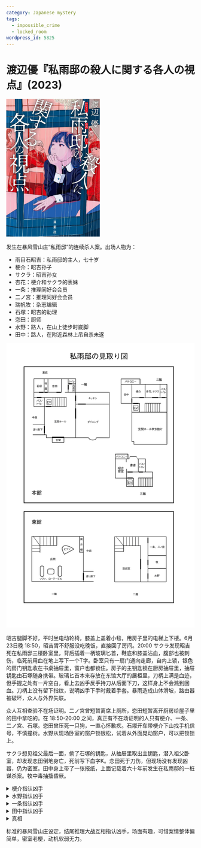 ```yaml
---
category: Japanese mystery
tags:
  - impossible_crime
  - locked_room
wordpress_id: 5825
---
```


# 渡辺優『私雨邸の殺人に関する各人の視点』(2023)

<img src=images/2023_cover.jpg width=250/>

发生在暴风雪山庄“私雨邸”的连续杀人案。出场人物为：
<ul>
<li>雨目石昭吉：私雨邸的主人，七十岁</li>
<li>梗介：昭吉孙子</li>
<li>サクラ：昭吉孙女</li>
<li>杏花：梗介和サクラ的表妹</li>
<li>一条：推理同好会会员</li>
<li>二ノ宮：推理同好会会员</li>
<li>瑞帆牧：杂志编辑</li>
<li>石塚：昭吉的助理</li>
<li>恋田：厨师</li>
<li>水野：路人，在山上徒步时崴脚</li>
<li>田中：路人，在附近森林上吊自杀未遂</li>
</ul>

<img src=images/2023_floor_plan.gif width=600/>

昭吉腿脚不好，平时坐电动轮椅，膝盖上盖着小毯，用房子里的电梯上下楼。6月23日晚 18:50，昭吉胃不舒服没吃晚饭，直接回了房间。20:00 サクラ发现昭吉死在私雨邸三楼卧室里，背后插着一柄玻璃匕首，鞋底和膝盖沾血，腹部也被刺伤，临死前用血在地上写下一个T字。卧室只有一扇门通向走廊，自内上锁，银色的房门钥匙收在书桌抽屉里，窗户也都锁住。房子的主钥匙锁在厨房抽屉里，抽屉钥匙由石塚随身携带。玻璃匕首本来存放在东馆大厅的展柜里，刀柄上满是血迹，但手握之处有一片空白，看上去凶手反手持刀从后面下刀，这样身上不会溅到回血。刀柄上没有留下指纹，说明凶手下手时戴着手套。暴雨造成山体滑坡，路由器被破坏，众人与外界失联。

众人互相查验不在场证明。二ノ宮曾短暂离席上厕所，恋田短暂离开厨房给屋子里的田中拿吃的。在 18:50-20:00 之间，真正有不在场证明的人只有梗介、一条、二ノ宮、石塚。恋田曾压死一只狗，一直心怀歉疚。石塚开车带梗介下山找手机信号，不慎撞树。水野从现场卧室的窗户锁很松，试着从外面晃动窗户，可以把锁锁上。

サクラ想见祖父最后一面，偷了石塚的钥匙，从抽屉里取出主钥匙，潜入祖父卧室，却发现恋田倒地身亡，死前写下血字K。恋田死于刀伤，但现场没有发现凶器，仍为密室。田中身上带了一张报纸，上面记载着六十年前发生在私雨邸的一桩谋杀案。牧中毒抽搐昏厥。

<details><summary>梗介指认凶手</summary>
恋田趁给田中送饭的机会上楼杀人，并留下假留言T陷害田中。恋田从石塚外套中偷出抽屉钥匙，并用保鲜膜把手包住，以免在刀柄上留下指纹。

这个推理不对，因为晚饭时石塚穿了外套，恋田没有机会偷钥匙。
</details>

<details><summary>水野指认凶手</summary>
凶手从身后刺死祖父，爬窗户出去，摇动窗户让窗户锁上，然后爬树下地，返回饭厅。牧有恐高症，杏花穿了裙子和高跟鞋无法爬树，一条没有在雨中搞乱头发，由排除法可知凶手为サクラ。

这个推理不对。田中一直在房间里看书，没有听到摇窗户的声音。按照这个推理，サクラ杀人后马上回到饭厅告诉大家死讯，可是大家到现场时血迹已将干涸，时间不对。
</details>

<details><summary>一条指认凶手</summary>
梗介刺伤昭吉，昭吉用手指操纵电动轮椅坐电梯上楼逃跑，进入三楼卧室后立刻锁门，力竭身亡。昭吉在地下写下T是为了掩护梗介。恋田目睹梗介拿保鲜膜，不幸被灭口。

这个推理不对。昭吉的膝盖毯挂在房间衣架上，说明是进入房间之后遇害。
</details>

<details><summary>田中指认凶手</summary>
凶手把现场卧室的门锁和钥匙换成自己房间的门锁和钥匙。东馆客房钥匙和昭吉卧室钥匙一样，都是银色铁制钥匙，所以凶手住在东馆。东馆没有不在场证明的人是一条。

这个推理不对。一条没有不在场证明的时间段，二ノ宮正拿着钥匙。
</details>

<details><summary>真相</summary>
瑞帆牧换了门锁和钥匙，用游戏室的拼图胶水涂在手上，避免留下指纹。恋田注意到牧晚上吃饭时没给食物拍照（伏线：手上有胶水），推测牧为凶手。恋田因为压死狗一直想自杀，却不敢下手，于是威胁恋田杀死自己，不然将其罪行公之于众。恋田的死亡留言是“犬”而不是K，没有来得及写上最后一个点。

田中是私雨邸的后人，其祖父曾被谋杀。牧觉得杏花和昭吉在一起不快乐，所以杀死昭吉。结尾牧自杀，杏花用玻璃匕首刺入其尸体。
</details>

标准的暴风雪山庄设定，结尾推理大战互相指认凶手，场面有趣，可惜案情整体偏简单，密室老梗，动机软弱无力。